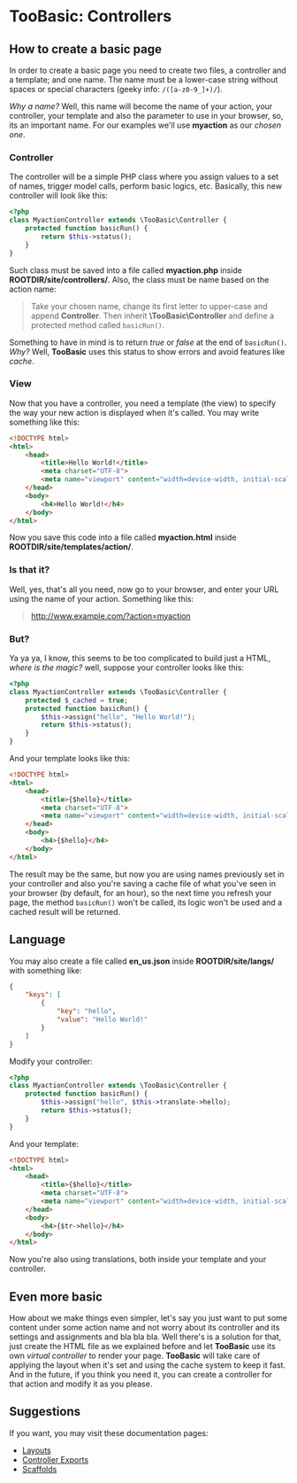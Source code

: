 # TooBasic: Controllers
## How to create a basic page
In order to create a basic page you need to create two files, a controller and a
template; and one name. 
The name must be a lower-case string without spaces or special characters (geeky
info: `/([a-z0-9_]+)/`).

_Why a name?_
Well, this name will become the name of your action, your controller, your
template and also the parameter to use in your browser, so, its an important name.
For our examples we'll use __myaction__ as our _chosen one_.

### Controller
The controller will be a simple PHP class where you assign values to a set of
names, trigger model calls, perform basic logics, etc.
Basically, this new controller will look like this:
```php
<?php
class MyactionController extends \TooBasic\Controller {
	protected function basicRun() {
		return $this->status();
	}
}
```
Such class must be saved into a file called __myaction.php__ inside
__ROOTDIR/site/controllers/__.
Also, the class must be name based on the action name:

>Take your chosen name, change its first letter to upper-case and append
__Controller__.
Then inherit __\TooBasic\Controller__ and define a protected method called
`basicRun()`.

Something to have in mind is to return _true_ or _false_ at the end of
`basicRun()`.
_Why?_
Well, __TooBasic__ uses this status to show errors and avoid features like
_cache_.

### View
Now that you have a controller, you need a template (the view) to specify the way
your new action is displayed when it's called. You may write something like this:
```html
<!DOCTYPE html>
<html>
    <head>
        <title>Hello World!</title>
		<meta charset="UTF-8">
		<meta name="viewport" content="width=device-width, initial-scale=1.0">
    </head>
    <body>
        <h4>Hello World!</h4>
    </body>
</html>
```
Now you save this code into a file called __myaction.html__ inside
__ROOTDIR/site/templates/action/__.

### Is that it?
Well, yes, that's all you need, now go to your browser, and enter your URL using
the name of your action.
Something like this:

>http://www.example.com/?action=myaction

### But?
Ya ya ya, I know, this seems to be too complicated to build just a HTML, _where is
the magic?_ well, suppose your controller looks like this:
```php
<?php
class MyactionController extends \TooBasic\Controller {
	protected $_cached = true;
	protected function basicRun() {
		$this->assign("hello", "Hello World!");
		return $this->status();
	}
}
```
And your template looks like this:
```html
<!DOCTYPE html>
<html>
    <head>
        <title>{$hello}</title>
		<meta charset="UTF-8">
		<meta name="viewport" content="width=device-width, initial-scale=1.0">
    </head>
    <body>
        <h4>{$hello}</h4>
    </body>
</html>
```
The result may be the same, but now you are using names previously set in your
controller and also you're saving a cache file of what you've seen in your browser
(by default, for an hour), so the next time you refresh your page, the method
`basicRun()` won't be called, its logic won't be used and a cached result will be
returned.

## Language
You may also create a file called __en_us.json__ inside __ROOTDIR/site/langs/__
with something like:
```json
{
	"keys": [
		{
			"key": "hello",
			"value": "Hello World!"
		}
	]
}
```
Modify your controller:
```php
<?php
class MyactionController extends \TooBasic\Controller {
	protected function basicRun() {
		$this->assign("hello", $this->translate->hello);
		return $this->status();
	}
}
```
And your template:
```html
<!DOCTYPE html>
<html>
    <head>
        <title>{$hello}</title>
		<meta charset="UTF-8">
		<meta name="viewport" content="width=device-width, initial-scale=1.0">
    </head>
    <body>
        <h4>{$tr->hello}</h4>
    </body>
</html>
```
Now you're also using translations, both inside your template and your controller.

## Even more basic
How about we make things even simpler, let's say you just want to put some content
under some action name and not worry about its controller and its settings and
assignments and bla bla bla.
Well there's is a solution for that, just create the HTML file as we explained
before and let __TooBasic__ use its own _virtual controller_ to render your page.
__TooBasic__ will take care of applying the layout when it's set and using the
cache system to keep it fast.
And in the future, if you think you need it, you can create a controller for that
action and modify it as you please.

## Suggestions
If you want, you may visit these documentation pages:

* [Layouts](layout.md)
* [Controller Exports](controllerexports.md)
* [Scaffolds](facilities.md)

<!--:GBSUMMARY:MVC:1:Controllers:-->
